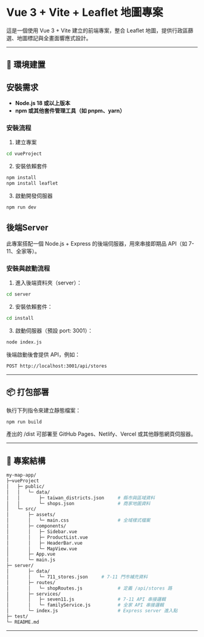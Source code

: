 # Vue 3 + Vite + Leaflet 地圖專案

這是一個使用 Vue 3 + Vite 建立的前端專案，整合 Leaflet 地圖，提供行政區篩選、地圖標記與全畫面響應式設計。

---

## 🧱 環境建置

## 安裝需求

- **Node.js 18 或以上版本**
- **npm 或其他套件管理工具（如 pnpm、yarn）**

### 安裝流程

1. 建立專案

```bash
cd vueProject
```

2. 安裝依賴套件

```bash
npm install
npm install leaflet
```

3. 啟動開發伺服器
```bash
npm run dev
```
## 後端Server
此專案搭配一個 Node.js + Express 的後端伺服器，用來串接即期品 API（如 7-11、全家等）。
### 安裝與啟動流程
1. 進入後端資料夾（server）：
```bash
cd server
```

2. 安裝依賴套件：
```bash
cd install
```

3. 啟動伺服器（預設 port: 3001）：
```bash
node index.js
```
後端啟動後會提供 API，例如：
```bash
POST http://localhost:3001/api/stores
```

---

## 📦 打包部署
執行下列指令來建立靜態檔案：
```
npm run build
```
產出的 /dist 可部署至 GitHub Pages、Netlify、Vercel 或其他靜態網頁伺服器。


---
## 📁 專案結構
```bash
my-map-app/
├─vueProject
│   ├─ public/
│   │   └─ data/
│   │       ├─ taiwan_districts.json     # 縣市與區域資料
│   │       └─ shops.json                # 商家地圖資料
│   └─ src/
│       ├─ assets/
│       │   └─ main.css                  # 全域樣式檔案
│       ├─ components/
│       │   ├─ Sidebar.vue
│       │   ├─ ProductList.vue
│       │   ├─ HeaderBar.vue
│       │   └─ MapView.vue
│       ├─ App.vue
│       └─ main.js
├─ server/
│       ├─ data/
│       │   └─ 711_stores.json     # 7-11 門市補充資料
│       ├─ routes/
│       │   └─ shopRoutes.js             # 定義 /api/stores 路
│       ├─ services/
│       │   ├─ seven11.js                # 7-11 API 串接邏輯
│       │   └─ familyService.js          # 全家 API 串接邏輯
│       └─ index.js                      # Express server 進入點
├─ test/
└─ README.md
```
---
